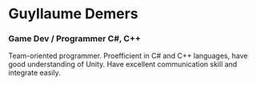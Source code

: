# Guyllaume Demers
### Game Dev / Programmer C#, C++

Team-oriented programmer. Proefficient in C# and C++ languages, have good understanding of Unity. Have excellent communication skill and integrate easily.
